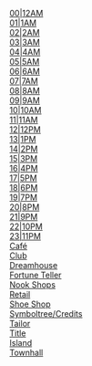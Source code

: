 [00|12AM](https://youtu.be/flPkHVLBeY8?t=326)<br>
[01|1AM](https://youtu.be/5jqX1jUniac)<br>
[02|2AM](https://youtu.be/QL9_rPPyCMQ)<br>
[03|3AM](https://youtu.be/2RoWvAA90jA)<br>
[04|4AM](https://youtu.be/M5a8v0xXZys)<br>
[05|5AM](https://youtu.be/Ki4el2ylYn4?t=519)<br>
[06|6AM](https://youtu.be/85ZNn7agHZY?t=1041)<br>
[07|7AM](https://youtu.be/7or51QkoXlg)<br>
[08|8AM](https://youtu.be/OdA066Dmhfw)<br>
[09|9AM](https://youtu.be/8tSRj6pGzAU?t=136)<br>
[10|10AM](https://youtu.be/7HaVLTh6Lrg?t=279)<br>
[11|11AM](https://youtu.be/eSH7QSzkhQg?t=311)<br>
[12|12PM](https://youtu.be/NkO7y3do-NQ?t=431)<br>
[13|1PM](https://youtu.be/THT_wrab-2s)<br>
[14|2PM](https://youtu.be/4VSSKELKpag)<br>
[15|3PM](https://youtu.be/unbvog1AcbE)<br>
[16|4PM](https://youtu.be/fRcNBtMltLw)<br>
[17|5PM](https://youtu.be/Ax7fCRnJGSE)<br>
[18|6PM](https://youtu.be/2pSR_fvdB5Y)<br>
[19|7PM](https://youtu.be/5SDJFvG2dKk?t=120)<br>
[20|8PM](https://youtu.be/NkO7y3do-NQ?t=851)<br>
[21|9PM](https://youtu.be/PJielywHIjY?t=104)<br>
[22|10PM](https://youtu.be/YmrFaMvgA6I)<br>
[23|11PM](https://youtu.be/6Bc4Q1Jjxm4)<br>
[Café](https://youtu.be/1hAwyif2pIY)<br>
[Club](https://youtu.be/vJdh5cwLqac)<br>
[Dreamhouse](https://youtu.be/jjprMvLQ4bM)<br>
[Fortune Teller](https://youtu.be/48xDYSbxAYQ)<br>
[Nook Shops](https://youtu.be/eeeHnr5aykk)<br>
[Retail](https://youtu.be/RzxWRobX2jg?t=956)<br>
[Shoe Shop](https://youtu.be/Ej_onDLqCPA)<br>
[Symboltree/Credits](https://youtu.be/Yov8jrj-hC8)<br>
[Tailor](https://youtu.be/FFS-MHJ92xQ)<br>
[Title](https://youtu.be/vkd9RCbdCag)<br>
[Island](https://youtu.be/xJHVfLI5pLY)<br>
[Townhall](https://youtu.be/bxswzhe5xWY?t=294)<br>